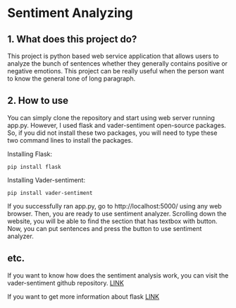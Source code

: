 # Sentiment Analyzing
## 1. What does this project do?
This project is python based web service application that allows users to analyze the bunch of sentences whether they generally contains positive or negative emotions. This project can be really useful when the person want to know the general tone of long paragraph.

## 2. How to use
You can simply clone the repository and start using web server running app.py. However, I used flask and vader-sentiment open-source packages. So, if you did not install these two packages, you will need to type these two command lines to install the packages.

Installing Flask:
    
    pip install flask

Installing Vader-sentiment:
    
    pip install vader-sentiment
    
If you successfully ran app.py, go to http://localhost:5000/ using any web browser. Then, you are ready to use sentiment analyzer. Scrolling down the website, you will be able to find the section that has textbox with button. Now, you can put sentences and press the button to use sentiment analyzer.

## etc.
If you want to know how does the sentiment analysis work, you can visit the vader-sentiment github repository. [LINK](https://github.com/cjhutto/vaderSentiment.git)

If you want to get more information about flask [LINK](https://palletsprojects.com/p/flask/)

